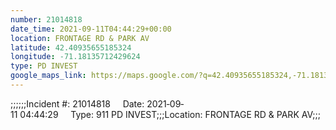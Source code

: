 ```yaml
---
number: 21014818
date_time: 2021-09-11T04:44:29+00:00
location: FRONTAGE RD & PARK AV
latitude: 42.40935655185324
longitude: -71.18135712429624
type: PD INVEST
google_maps_link: https://maps.google.com/?q=42.40935655185324,-71.18135712429624
---
```


;;;;;;Incident #: 21014818     Date: 2021‐09‐11 04:44:29     Type: 911 PD INVEST;;;Location: FRONTAGE RD & PARK AV;;;
